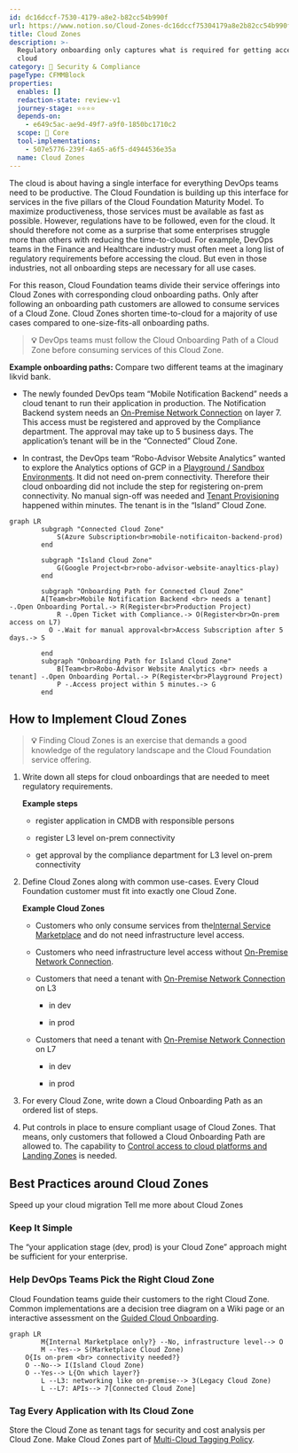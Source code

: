 ```yaml
---
id: dc16dccf-7530-4179-a8e2-b82cc54b990f
url: https://www.notion.so/Cloud-Zones-dc16dccf75304179a8e2b82cc54b990f
title: Cloud Zones
description: >-
  Regulatory onboarding only captures what is required for getting acces to the
  cloud
category: 🔖 Security & Compliance
pageType: CFMMBlock
properties:
  enables: []
  redaction-state: review-v1
  journey-stage: ⭐️⭐️⭐️⭐️
  depends-on:
    - e649c5ac-ae9d-49f7-a9f0-1850bc1710c2
  scope: 🏢 Core
  tool-implementations:
    - 507e5776-239f-4a65-a6f5-d4944536e35a
  name: Cloud Zones
---
```


The cloud is about having a single interface for everything DevOps teams need to be productive. The Cloud Foundation is building up this interface for services in the five pillars of the Cloud Foundation Maturity Model. To maximize productiveness, those services must be available as fast as possible. However, regulations have to be followed, even for the cloud. It should therefore not come as a surprise that some enterprises struggle more than others with reducing the time-to-cloud. For example, DevOps teams in the Finance and Healthcare industry must often meet a long list of regulatory requirements before accessing the cloud. But even in those industries, not all onboarding steps are necessary for all use cases. 

For this reason, Cloud Foundation teams divide their service offerings into Cloud Zones with corresponding cloud onboarding paths. Only after following an onboarding path customers are allowed to consume services of a Cloud Zone. Cloud Zones shorten time-to-cloud for a majority of use cases compared to one-size-fits-all onboarding paths.

> **💡** DevOps teams must follow the Cloud Onboarding Path of a Cloud Zone before consuming services of this Cloud Zone.

**Example onboarding paths:** Compare two different teams at the imaginary likvid bank.

- The newly founded DevOps team “Mobile Notification Backend” needs a cloud tenant to run their application in production. The Notification Backend system needs an [On-Premise Network Connection](../service-ecosystem/on-premise-network-connection.md) on layer 7. This access must be registered and approved by the Compliance department. The approval may take up to 5 business days. The application’s tenant will be in the “Connected” Cloud Zone.

- In contrast, the DevOps team “Robo-Advisor Website Analytics” wanted to explore the Analytics options of GCP in a [Playground / Sandbox Environments](../tenant-management/playground-sandbox-environments.md). It did not need on-prem connectivity. Therefore their cloud onboarding did not include the step for registering on-prem connectivity. No manual sign-off was needed and  [Tenant Provisioning](../tenant-management/tenant-provisioning.md) happened within minutes. The tenant is in the “Island” Cloud Zone.

```mermaid
graph LR
		subgraph "Connected Cloud Zone"
			S(Azure Subscription<br>mobile-notificaiton-backend-prod)
		end

		subgraph "Island Cloud Zone"
			G(Google Project<br>robo-advisor-website-anayltics-play)
		end

		subgraph "Onboarding Path for Connected Cloud Zone"
	    A[Team<br>Mobile Notification Backend <br> needs a tenant] -.Open Onboarding Portal.-> R(Register<br>Production Project)
			R -.Open Ticket with Compliance.-> O(Register<br>On-prem access on L7)
		  O -.Wait for manual approval<br>Access Subscription after 5 days.-> S

		end    
		subgraph "Onboarding Path for Island Cloud Zone"
			B[Team<br>Robo-Advisor Website Analytics <br> needs a tenant] -.Open Onboarding Portal.-> P(Register<br>Playground Project)
			P -.Access project within 5 minutes.-> G
		end
```

## How to Implement Cloud Zones

> **💡** Finding Cloud Zones is an exercise that demands a good knowledge of the regulatory landscape and the Cloud Foundation service offering. 

1. Write down all steps for cloud onboardings that are needed to meet regulatory requirements.

    **Example steps**

    - register application in CMDB with responsible persons

    - register L3 level on-prem connectivity

    - get approval by the compliance department for L3 level on-prem connectivity

1. Define Cloud Zones along with common use-cases. Every Cloud Foundation customer must fit into exactly one Cloud Zone.

    **Example Cloud Zones**

    - Customers who only consume services from the[Internal Service Marketplace](../service-ecosystem/internal-service-marketplace.md) and do not need infrastructure level access.

    - Customers who need infrastructure level access without [On-Premise Network Connection](../service-ecosystem/on-premise-network-connection.md).

    - Customers that need a tenant with [On-Premise Network Connection](../service-ecosystem/on-premise-network-connection.md) on L3

        - in dev

        - in prod

    - Customers that need a tenant with [On-Premise Network Connection](../service-ecosystem/on-premise-network-connection.md) on L7

        - in dev

        - in prod

1. For every Cloud Zone, write down a Cloud Onboarding Path as an ordered list of steps.

1. Put controls in place to ensure compliant usage of Cloud Zones. That means, only customers that followed a Cloud Onboarding Path are allowed to. The capability to [Control access to cloud platforms and Landing Zones](./control-access-to-cloud-platforms-and-landing-zones.md) is needed.

## Best Practices around Cloud Zones

<!--notion-markdown-cms:raw-->
<CallToAction>
  <CtaHeader>Speed up your cloud migration</CtaHeader>
  <CtaButton class="btn-primary" url="https://www.meshcloud.io/use-case-cloud-zones/">Tell me more about Cloud Zones</CtaButton>
</CallToAction>

### Keep It Simple

The “your application stage (dev, prod) is your Cloud Zone” approach might be sufficient for your enterprise.

### Help DevOps Teams Pick the Right Cloud Zone

Cloud Foundation teams guide their customers to the right Cloud Zone. Common implementations are a decision tree diagram on a Wiki page or an interactive assessment on the [Guided Cloud Onboarding](./guided-cloud-onboarding.md).

```mermaid
graph LR
		M{Internal Marketplace only?} --No, infrastructure level--> O
		M --Yes--> S(Marketplace Cloud Zone)
    O{Is on-prem <br> connectivity needed?}
    O --No--> I(Island Cloud Zone)
    O --Yes--> L{On which layer?}
		L --L3: networking like on-premise--> 3(Legacy Cloud Zone)
		L --L7: APIs--> 7[Connected Cloud Zone]
```

### Tag Every Application with Its Cloud Zone

Store the Cloud Zone as tenant tags for security and cost analysis per Cloud Zone. Make Cloud Zones part of [Multi-Cloud Tagging Policy](./multi-cloud-tagging-policy.md).